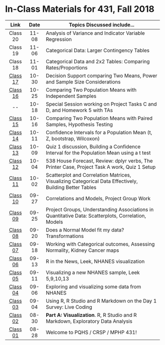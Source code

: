 # In-Class Materials for 431, Fall 2018

Link | Date | Topics Discussed include...
:----------: | :----------: | ------------------------------------------------------------------------------
Class 20 | 11-08 | Analysis of Variance and Indicator Variable Regression
Class 19 | 11-06 | Categorical Data: Larger Contingency Tables
Class 18 | 11-01 | Categorical Data and 2x2 Tables: Comparing Rates/Proportions
[Class 17](https://github.com/THOMASELOVE/431-2018/tree/master/slides/class17) | 10-30 | Decision Support comparing Two Means, Power and Sample Size Considerations
[Class 16](https://github.com/THOMASELOVE/431-2018/tree/master/slides/class16) | 10-25 | Comparing Two Population Means with Independent Samples
-- | 10-18 | Special Session working on Project Tasks C and D, and Homework 5 with TAs
[Class 15](https://github.com/THOMASELOVE/431-2018/tree/master/slides/class15) | 10-16 | Comparing Two Population Means with Paired  Samples, Hypothesis Testing
[Class 14](https://github.com/THOMASELOVE/431-2018/tree/master/slides/class14) | 10-11 | Confidence Intervals for a Population Mean (t, Z, bootstrap, Wilcoxon)
[Class 13](https://github.com/THOMASELOVE/431-2018/tree/master/slides/class13) | 10-09 | Quiz 1 discussion, Building a Confidence Interval for the Population Mean using a t test
[Class 12](https://github.com/THOMASELOVE/431-2018/tree/master/slides/class12) | 10-04 | 538 House Forecast, Review: dplyr verbs, The Printer Case, Project Task A work, Quiz 1 Setup
[Class 11](https://github.com/THOMASELOVE/431-2018/tree/master/slides/class11) | 10-02 | Scatterplot and Correlation Matrices, Visualizing Categorical Data Effectively, Building Better Tables
[Class 10](https://github.com/THOMASELOVE/431-2018/tree/master/slides/class10) | 09-27 | Correlations and Models, Project Group Work
[Class 09](https://github.com/THOMASELOVE/431-2018/tree/master/slides/class09) | 09-25 | Project Groups, Understanding Associations in Quantitative Data: Scatterplots, Correlation, Models
[Class 08](https://github.com/THOMASELOVE/431-2018/tree/master/slides/class08) | 09-20 | Does a Normal Model fit my data? Transformations
[Class 07](https://github.com/THOMASELOVE/431-2018/tree/master/slides/class07) | 09-18 | Working with Categorical outcomes, Assessing Normality, Kidney Cancer maps
[Class 06](https://github.com/THOMASELOVE/431-2018/tree/master/slides/class06) | 09-13 | R in the News, Leek, NHANES visualization
[Class 05](https://github.com/THOMASELOVE/431-2018/tree/master/slides/class05) | 09-11 | Visualizing a new NHANES sample, Leek 5,9,10,13
[Class 04](https://github.com/THOMASELOVE/431-2018/tree/master/slides/class04) | 09-06 | Exploring and visualizing some data from NHANES
[Class 03](https://github.com/THOMASELOVE/431-2018/tree/master/slides/class03) | 09-04 | Using R, R Studio and R Markdown on the Day 1 Survey: Live Coding
[Class 02](https://github.com/THOMASELOVE/431-2018/tree/master/slides/class02) | 08-30 | **Part A: Visualization**. R, R Studio and R Markdown, Exploratory Data Analysis
[Class 01](https://github.com/THOMASELOVE/431-2018/tree/master/slides/class01) | 08-28 | Welcome to PQHS / CRSP / MPHP 431!


